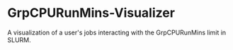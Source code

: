 GrpCPURunMins-Visualizer
========================

A visualization of a user's jobs interacting with the GrpCPURunMins limit in SLURM.
